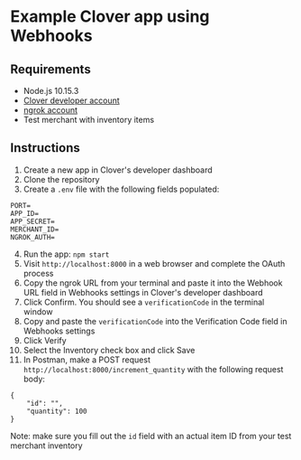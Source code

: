 # Example Clover app using Webhooks

## Requirements

- Node.js 10.15.3
- [Clover developer account](https://sandbox.dev.clover.com/developers/)
- [ngrok account](https://ngrok.com)
- Test merchant with inventory items

## Instructions

1) Create a new app in Clover's developer dashboard
2) Clone the repository
3) Create a `.env` file with the following fields populated:

```
PORT=
APP_ID=
APP_SECRET=
MERCHANT_ID=
NGROK_AUTH=
```

4) Run the app: `npm start`
5) Visit `http://localhost:8000` in a web browser and complete the OAuth process
6) Copy the ngrok URL from your terminal and paste it into the Webhook URL field in Webhooks settings in Clover's developer dashboard
6) Click Confirm. You should see a `verificationCode` in the terminal window
7) Copy and paste the `verificationCode` into the Verification Code field in Webhooks settings
8) Click Verify
9) Select the Inventory check box and click Save
10) In Postman, make a POST request `http://localhost:8000/increment_quantity` with the following request body:

```
{
	"id": "",
	"quantity": 100
}
```

Note: make sure you fill out the `id` field with an actual item ID from your test merchant inventory